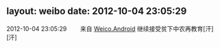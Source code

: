 layout: weibo
date: 2012-10-04 23:05:29
---
<meta name="referrer" content="no-referrer" />

2012-10-04 23:05:29  &nbsp;&nbsp;&nbsp;&nbsp;&nbsp;&nbsp; 来自 <a href="http://app.weibo.com/t/feed/l4RWD" rel="nofollow">Weico.Android</a>
继续接受贫下中农再教育[汗][汗] ​​​
